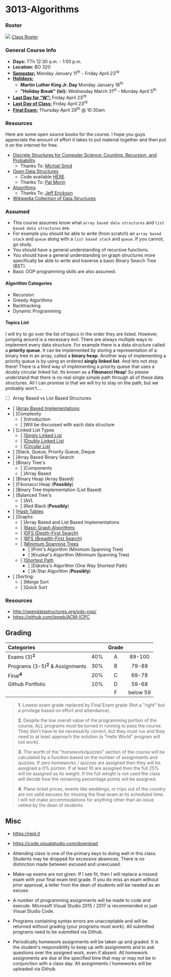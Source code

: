 # 3013-Algorithms

### Roster
![](https://d3vv6lp55qjaqc.cloudfront.net/items/220B0V0H3c041K2p251Z/google-sheets-16.png?X-CloudApp-Visitor-Id=1094421) [Class Roster](https://docs.google.com/spreadsheets/d/1pljpeLsxiFMn4G_oHD-0Ix5b7lTIT_O5P_XSL7ZiQbQ/edit?usp=sharing)


### General Course Info
- __Days:__ TTh 12:30 a.m. - 1:50 p.m. 
- __Location:__ BO 320
- [__Semester:__](https://msutexas.edu/registrar/_assets/files/pdfs/acadcal2021.pdf) Monday January 11<sup>th</sup> - Friday April 23<sup>rd</sup>
- [__Holidays:__](https://msutexas.edu/registrar/_assets/files/pdfs/acadcal2021.pdf)
  - __Martin Luther King Jr. Day__ Monday January 18<sup>th</sup>
  - __"Holiday Break" (lol):__ Wednesday March 31<sup>st</sup> - Monday April 5<sup>th</sup> 
- [__Last Day for “W”:__](https://msutexas.edu/registrar/_assets/files/pdfs/acadcal2021.pdf)  Friday April 23<sup>rd</sup>
- [__Last Day of Class:__](https://msutexas.edu/registrar/_assets/files/pdfs/acadcal2021.pdf) Friday April 23<sup>rd</sup>
- [__Final Exam:__](https://msutexas.edu/registrar/_assets/files/pdfs/spring20finals.pdf) Thursday April 29<sup>th</sup> @ 10:30am

### Resources

Here are some open source books for the course. I hope you guys appreciate the amount of effort it takes to put material together and then put it on the internet for free.

- [Discrete Structures for Computer Science: Counting, Recursion, and Probability](http://cglab.ca/~michiel/DiscreteStructures/)
  - Thanks To: [Michiel Smid](http://people.scs.carleton.ca/~michiel/)
- [Open Data Structures](https://opendatastructures.org/ods-cpp.pdf)
  - Code available [HERE](https://github.com/patmorin/ods)
  - Thanks To: [Pat Morin](http://cglab.ca/~morin/)
- [Algorithms](http://jeffe.cs.illinois.edu/teaching/algorithms/)
  - Thanks To: [Jeff Erickson](http://jeffe.cs.illinois.edu/)
- [Wikipedia Collection of Data Structures](https://en.wikipedia.org/wiki/Book:Data_structures)

### Assumed

- This course assumes know what `array based data structures` and `list based data structures` are.
- For example you should be able to write (from scratch) an `array based stack` and `queue` along with a `list based stack` and `queue`. If you cannot, go study.
- You should have a general understanding of recursive functions.
- You should have a general understanding on graph structures more specifically be able to write and traverse a basic Binary Search Tree (BST).
- Basic OOP programming skills are also assumed. 
  

#### Algorithm Categories

- Recursion
- Greedy Algorithms
- Backtracking
- Dynamic Programming

#### Topics List

I will try to go over the list of topics in the order they are listed. However, jumping
around is a necessary evil. There are always multiple ways to implement every data structure. For example there is a data structure called a **priority queue**. It can be implemented by storing a representation of a binary tree in an array, called a **binary heap**. Another way of implementing a priority queue is by using an ordered **singly linked list**. And lets not stop there! There is a third way of implementing a priority queue that uses a doubly circular linked list. Its known as a **Fibonacci Heap**! So please understand that there is no real single simple path through all of these data structures. All I can promise is that we will try to stay on the path, but we probably won't.... 

- [ ] Array Based vs List Based Structures
- [ ][Array Based Implementations](https://opendatastructures.org/ods-cpp/2_Array_Based_Lists.html)
- [ ]Complexity 
  - [ ]Introduction 
  - [ ]Will be discussed with each data structure
- [ ]Linked List Types
  - [ ][Singly Linked List](https://opendatastructures.org/ods-cpp/3_1_Singly_Linked_List.html)
  - [ ][Doubly Linked List](https://opendatastructures.org/ods-cpp/3_2_Doubly_Linked_List.html)
  - [ ][Circular List](https://www.geeksforgeeks.org/circular-linked-list/)
- [ ]Stack, Queue, Priority Queue, Deque
- [ ]Array Based Binary Search
- [ ]Binary Tree's
  - [ ]Components
  - [ ]Array Based
- [ ]Binary Heap (Array Based)
- [ ]Fibonacci Heap (**Possibly**)
- [ ]Binary Tree Implementation (List Based)
- [ ]Balanced Tree's
  - [ ]AVL
  - [ ]Red Black (**Possibly**)
- [ ][Hash Tables](https://opendatastructures.org/ods-cpp/5_Hash_Tables.html)
- [ ]Graphs 
  - [ ]Array Based and List Based Implementations
  - [ ][Basic Graph Algorithms](http://jeffe.cs.illinois.edu/teaching/algorithms/book/05-graphs.pdf)
  - [ ][DFS (Depth-First Search)](http://jeffe.cs.illinois.edu/teaching/algorithms/book/06-dfs.pdf)
  - [ ][BFS (Breadth-First Search)](https://opendatastructures.org/ods-cpp/12_3_Graph_Traversal.html)
  - [ ][Minimum Spanning Trees](http://jeffe.cs.illinois.edu/teaching/algorithms/book/07-mst.pdf) 
    - [ ]Prim's Algorithm (Minimum Spanning Tree)
    - [ ]Kruskal's Algorithm (Minimum Spanning Tree)
  - [ ][Shortest Path](http://jeffe.cs.illinois.edu/teaching/algorithms/book/08-sssp.pdf)
    - [ ]Dijkstra's Algorithm (One Way Shortest Path)
    - [ ]A-Star Algorithm (**Possibly**)
- [ ]Sorting:
  - [ ]Merge Sort
  - [ ]Quick Sort




### Resources

- http://opendatastructures.org/ods-cpp/
- https://github.com/ippeb/ACM-ICPC

## Grading

| Categories                                   |       | Grade |          |
| :------------------------------------------- | :---: | :---: | :------: |
| Exams (3)<sup>**1**</sup>                    |  40%  |   A   |  89-100  |
| Programs (3-5)<sup>**2**</sup> & Assignments |  30%  |   B   |  79-88   |
| Final<sup>**4**</sup>                        |  20%  |   C   |  69-78   |
| Github Portfolio                             |  10%  |   D   |  59-68   |
|                                              |       |   F   | below 59 |

>**1**. Lowest exam grade replaced by Final Exam grade (Not a "right" but a privilege based on effort and attendance).
>
>**2**. Despite the low overall value of the programming portion of the course, ALL programs must be turned in running to pass the course.  They don't have to be necessarily correct, but they must run and they need to at least approach the solution (a "Hello World" program will not work). 
>
>**3**. The worth of the "homework/quizzes" section of the course will be calculated by a function based on the number of assignments and quizzes. If zero homeworks / quizzes are assigned then they will be assigned a 0% portion. If at least 10 are assigned then the full 25% will be assigned as its weight. If the full weight is not used the class will decide how the remaining percentage points will be assigned. 
>
>**4**. Plane ticket prices, events like weddings, or trips out of the country are not valid excuses for missing the final exam at its scheduled time. I will not make accommodations for anything other than an issue vetted by the dean of students. 

## Misc

- https://repl.it
- https://code.visualstudio.com/download

- Attending class is one of the primary keys to doing well in this class. Students may be dropped for excessive absences. There is no distinction made between excused and unexcused. 

- Make-up exams are not given. If I see fit, then I will replace a missed exam with your final exam test grade. If you do miss an exam without prior approval, a letter from the dean of students will be needed as an excuse.

- A number of programming assignments will be made to code and execute. Microsoft Visual Studio 2015 / 2017 is recommended or just Visual Studio Code.

- Programs containing syntax errors are unacceptable and will be returned without grading (your programs must work). All submitted programs need to be submitted via Github.

- Periodically homework assignments will be taken up and graded. It is the student's responsibility to keep up with assignments and to ask questions over the assigned work, even if absent. All homework assignments are due at the specified time that may or may not be in conjunction with a class day. All assignments / homeworks will be uploaded via Github.
